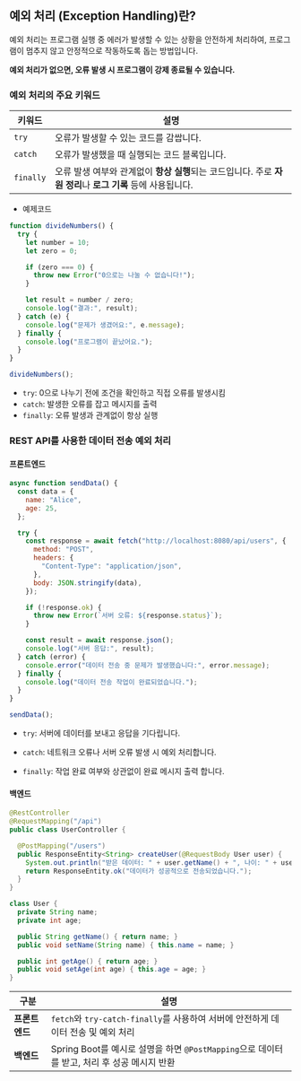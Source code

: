 ## 예외 처리 (Exception Handling)란?

예외 처리는 프로그램 실행 중 에러가 발생할 수 있는 상황을 안전하게 처리하여, 프로그램이 멈추지 않고 안정적으로 작동하도록 돕는 방법입니다.

**예외 처리가 없으면, 오류 발생 시 프로그램이 강제 종료될 수 있습니다.**

### 예외 처리의 주요 키워드

| 키워드    | 설명                                                                                                        |
| --------- | ----------------------------------------------------------------------------------------------------------- |
| `try`     | 오류가 발생할 수 있는 코드를 감쌉니다.                                                                      |
| `catch`   | 오류가 발생했을 때 실행되는 코드 블록입니다.                                                                |
| `finally` | 오류 발생 여부와 관계없이 **항상 실행**되는 코드입니다. 주로 **자원 정리**나 **로그 기록** 등에 사용됩니다. |

- 예제코드

```js
function divideNumbers() {
  try {
    let number = 10;
    let zero = 0;

    if (zero === 0) {
      throw new Error("0으로는 나눌 수 없습니다!");
    }

    let result = number / zero;
    console.log("결과:", result);
  } catch (e) {
    console.log("문제가 생겼어요:", e.message);
  } finally {
    console.log("프로그램이 끝났어요.");
  }
}

divideNumbers();
```

- `try`: 0으로 나누기 전에 조건을 확인하고 직접 오류를 발생시킴
- `catch`: 발생한 오류를 잡고 메시지를 출력
- `finally`: 오류 발생과 관계없이 항상 실행

### REST API를 사용한 데이터 전송 예외 처리

#### 프론트엔드

```js
async function sendData() {
  const data = {
    name: "Alice",
    age: 25,
  };

  try {
    const response = await fetch("http://localhost:8080/api/users", {
      method: "POST",
      headers: {
        "Content-Type": "application/json",
      },
      body: JSON.stringify(data),
    });

    if (!response.ok) {
      throw new Error(`서버 오류: ${response.status}`);
    }

    const result = await response.json();
    console.log("서버 응답:", result);
  } catch (error) {
    console.error("데이터 전송 중 문제가 발생했습니다:", error.message);
  } finally {
    console.log("데이터 전송 작업이 완료되었습니다.");
  }
}

sendData();
```

- `try`: 서버에 데이터를 보내고 응답을 기다립니다.

- `catch`: 네트워크 오류나 서버 오류 발생 시 예외 처리합니다.

- `finally`: 작업 완료 여부와 상관없이 완료 메시지 출력 합니다.

#### 백엔드

```java
@RestController
@RequestMapping("/api")
public class UserController {

  @PostMapping("/users")
  public ResponseEntity<String> createUser(@RequestBody User user) {
    System.out.println("받은 데이터: " + user.getName() + ", 나이: " + user.getAge());
    return ResponseEntity.ok("데이터가 성공적으로 전송되었습니다.");
  }
}

class User {
  private String name;
  private int age;

  public String getName() { return name; }
  public void setName(String name) { this.name = name; }

  public int getAge() { return age; }
  public void setAge(int age) { this.age = age; }
}

```

| 구분           | 설명                                                                                        |
| -------------- | ------------------------------------------------------------------------------------------- |
| **프론트엔드** | `fetch`와 `try-catch-finally`를 사용하여 서버에 안전하게 데이터 전송 및 예외 처리           |
| **백엔드**     | Spring Boot를 예시로 설명을 하면 `@PostMapping`으로 데이터를 받고, 처리 후 성공 메시지 반환 |
